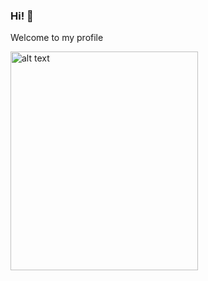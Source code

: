 ### Hi! 👋
Welcome to my profile

<img src="https://user-images.githubusercontent.com/37126943/87268672-5ab13b80-c50e-11ea-80cf-a303ade7b40b.jpg" alt="alt text" width="300" height="350">

<!--
**mariamantar/mariamantar** is a ✨ _special_ ✨ repository because its `README.md` (this file) appears on your GitHub profile.

Here are some ideas to get you started:

- 🔭 I’m currently working on ...
- 🌱 I’m currently learning ...
- 👯 I’m looking to collaborate on ...
- 🤔 I’m looking for help with ...
- 💬 Ask me about ...
- 📫 How to reach me: ...
- 😄 Pronouns: ...
- ⚡ Fun fact: ...
-->
